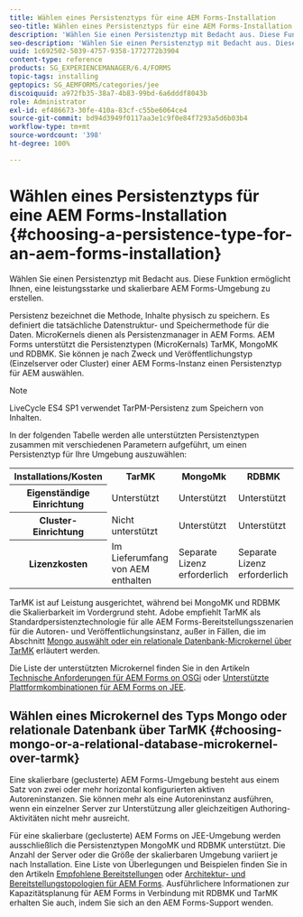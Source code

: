 ```yaml
---
title: Wählen eines Persistenztyps für eine AEM Forms-Installation
seo-title: Wählen eines Persistenztyps für eine AEM Forms-Installation
description: 'Wählen Sie einen Persistenztyp mit Bedacht aus. Diese Funktion ermöglicht Ihnen, eine leistungsstarke und skalierbare AEM Forms-Umgebung zu erstellen. '
seo-description: 'Wählen Sie einen Persistenztyp mit Bedacht aus. Diese Funktion ermöglicht Ihnen, eine leistungsstarke und skalierbare AEM Forms-Umgebung zu erstellen. '
uuid: 1c692502-5039-4757-9358-1772772b3904
content-type: reference
products: SG_EXPERIENCEMANAGER/6.4/FORMS
topic-tags: installing
geptopics: SG_AEMFORMS/categories/jee
discoiquuid: a972fb35-38a7-4b83-99bd-6a6dddf8043b
role: Administrator
exl-id: ef486673-30fe-410a-83cf-c55be6064ce4
source-git-commit: bd94d3949f0117aa3e1c9f0e84f7293a5d6b03b4
workflow-type: tm+mt
source-wordcount: '398'
ht-degree: 100%

---
```


# Wählen eines Persistenztyps für eine AEM Forms-Installation {#choosing-a-persistence-type-for-an-aem-forms-installation}

Wählen Sie einen Persistenztyp mit Bedacht aus. Diese Funktion ermöglicht Ihnen, eine leistungsstarke und skalierbare AEM Forms-Umgebung zu erstellen.

Persistenz bezeichnet die Methode, Inhalte physisch zu speichern. Es definiert die tatsächliche Datenstruktur- und Speichermethode für die Daten. MicroKernels dienen als Persistenzmanager in AEM Forms. AEM Forms unterstützt die Persistenztypen (MicroKernals) TarMK, MongoMK und RDBMK. Sie können je nach Zweck und Veröffentlichungstyp (Einzelserver oder Cluster) einer AEM Forms-Instanz einen Persistenztyp für AEM auswählen.

>[!NOTE]
>
>LiveCycle ES4 SP1 verwendet TarPM-Persistenz zum Speichern von Inhalten.

In der folgenden Tabelle werden alle unterstützten Persistenztypen zusammen mit verschiedenen Parametern aufgeführt, um einen Persistenztyp für Ihre Umgebung auszuwählen:

<table> 
 <tbody>
  <tr>
   <th><strong>Installations/Kosten</strong></th> 
   <th><strong>TarMK</strong></th> 
   <th><strong>MongoMk</strong></th> 
   <th><strong>RDBMK</strong></th> 
  </tr>
  <tr>
   <th><strong>Eigenständige Einrichtung</strong></th> 
   <td>Unterstützt<br /> </td> 
   <td>Unterstützt</td> 
   <td>Unterstützt</td> 
  </tr>
  <tr>
   <th><strong>Cluster-Einrichtung</strong></th> 
   <td>Nicht unterstützt</td> 
   <td>Unterstützt</td> 
   <td>Unterstützt</td> 
  </tr>
  <tr>
   <th><strong>Lizenzkosten</strong></th> 
   <td>Im Lieferumfang von AEM enthalten </td> 
   <td>Separate Lizenz erforderlich</td> 
   <td>Separate Lizenz erforderlich</td> 
  </tr>
 </tbody>
</table>

TarMK ist auf Leistung ausgerichtet, während bei MongoMK und RDBMK die Skalierbarkeit im Vordergrund steht. Adobe empfiehlt TarMK als Standardpersistenztechnologie für alle AEM Forms-Bereitstellungsszenarien für die Autoren- und Veröffentlichungsinstanz, außer in Fällen, die im Abschnitt [ Mongo auswählt oder ein relationale Datenbank-Microkernel über TarMK](#p-choosing-mongo-or-a-relational-database-microkernel-over-tarmk-p) erläutert werden.

Die Liste der unterstützten Microkernel finden Sie in den Artikeln [Technische Anforderungen für AEM Forms on OSGi](/help/sites-deploying/technical-requirements.md) oder [Unterstützte Plattformkombinationen für AEM Forms on JEE](/help/forms/using/aem-forms-jee-supported-platforms.md).

## Wählen eines Microkernel des Typs Mongo oder relationale Datenbank über TarMK  {#choosing-mongo-or-a-relational-database-microkernel-over-tarmk}

Eine skalierbare (geclusterte) AEM Forms-Umgebung besteht aus einem Satz von zwei oder mehr horizontal konfigurierten aktiven Autoreninstanzen. Sie können mehr als eine Autoreninstanz ausführen, wenn ein einzelner Server zur Unterstützung aller gleichzeitigen Authoring-Aktivitäten nicht mehr ausreicht.

Für eine skalierbare (geclusterte) AEM Forms on JEE-Umgebung werden ausschließlich die Persistenztypen MongoMK und RDBMK unterstützt. Die Anzahl der Server oder die Größe der skalierbaren Umgebung variiert je nach Installation. Eine Liste von Überlegungen und Beispielen finden Sie in den Artikeln [Empfohlene Bereitstellungen](/help/sites-deploying/recommended-deploys.md) oder [Architektur- und Bereitstellungstopologien für AEM Forms](/help/forms/using/aem-forms-architecture-deployment.md). Ausführlichere Informationen zur Kapazitätsplanung für AEM Forms in Verbindung mit RDBMK und TarMK erhalten Sie auch, indem Sie sich an den AEM Forms-Support wenden.
